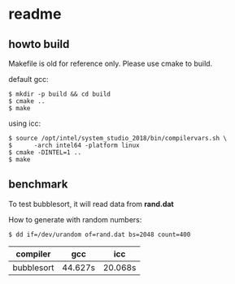 # readme

## howto build

Makefile is old for reference only.
Please use cmake to build.

default gcc:

```
$ mkdir -p build && cd build
$ cmake ..
$ make
```

using icc:
```
$ source /opt/intel/system_studio_2018/bin/compilervars.sh \
$      -arch intel64 -platform linux
$ cmake -DINTEL=1 ..
$ make
```


## benchmark

To test bubblesort, it will read data from __rand.dat__

How to generate with random numbers:
```
$ dd if=/dev/urandom of=rand.dat bs=2048 count=400
```

| compiler | gcc | icc |
|----------|-----|-----|
| bubblesort | 44.627s | 20.068s |
